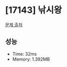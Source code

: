 # [17143] 낚시왕

[문제 출처](https://www.acmicpc.net/problem/17143)

## 성능

- Time: 32ms
- Memory: 1.392MB